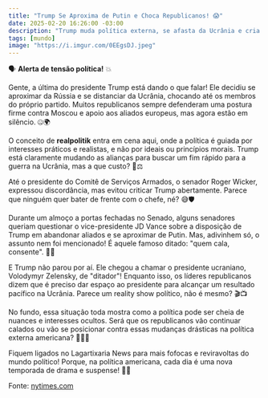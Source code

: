 ```yaml
---
title: "Trump Se Aproxima de Putin e Choca Republicanos! 😱"
date: 2025-02-20 16:26:00 -03:00
description: "Trump muda política externa, se afasta da Ucrânia e cria tensão entre republicanos. Realpolitik em ação! 🤔⚖️"
tags: [mundo]
image: "https://i.imgur.com/0EEgsDJ.jpeg"
---
```


🗣️ **Alerta de tensão política!** 💥

Gente, a última do presidente Trump está dando o que falar! Ele decidiu se aproximar da Rússia e se distanciar da Ucrânia, chocando até os membros do próprio partido. Muitos republicanos sempre defenderam uma postura firme contra Moscou e apoio aos aliados europeus, mas agora estão em silêncio. 🤐🌍

O conceito de **realpolitik** entra em cena aqui, onde a política é guiada por interesses práticos e realistas, e não por ideais ou princípios morais. Trump está claramente mudando as alianças para buscar um fim rápido para a guerra na Ucrânia, mas a que custo? 🤔⚖️

Até o presidente do Comitê de Serviços Armados, o senador Roger Wicker, expressou discordância, mas evitou criticar Trump abertamente. Parece que ninguém quer bater de frente com o chefe, né? 😅🛡️

Durante um almoço a portas fechadas no Senado, alguns senadores queriam questionar o vice-presidente JD Vance sobre a disposição de Trump em abandonar aliados e se aproximar de Putin. Mas, adivinhem só, o assunto nem foi mencionado! É aquele famoso ditado: "quem cala, consente". 🙊🥄

E Trump não parou por aí. Ele chegou a chamar o presidente ucraniano, Volodymyr Zelensky, de "ditador"! Enquanto isso, os líderes republicanos dizem que é preciso dar espaço ao presidente para alcançar um resultado pacífico na Ucrânia. Parece um reality show político, não é mesmo? 🎬📺

No fundo, essa situação toda mostra como a política pode ser cheia de nuances e interesses ocultos. Será que os republicanos vão continuar calados ou vão se posicionar contra essas mudanças drásticas na política externa americana? 🤷‍♀️🌐

Fiquem ligados no Lagartixaria News para mais fofocas e reviravoltas do mundo político! Porque, na política americana, cada dia é uma nova temporada de drama e suspense! 🦎🔥

Fonte: <a href="https://www.nytimes.com/2025/02/19/us/politics/trump-ukraine-russia-republicans.html" target="_blank" rel="noopener noreferrer">nytimes.com</a>

